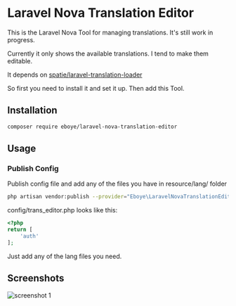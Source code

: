 # Laravel Nova Translation Editor

This is the Laravel Nova Tool for managing translations. It's still work in progress.

Currently it only shows the available translations. I tend to make them editable.

It depends on [spatie/laravel-translation-loader](https://github.com/spatie/laravel-translation-loader)

So first you need to install it and set it up. Then add this Tool.

## Installation

```bash
composer require eboye/laravel-nova-translation-editor
```

## Usage
### Publish Config
Publish config file and add any of the files you have in resource/lang/ folder
```bash
php artisan vendor:publish --provider="Eboye\LaravelNovaTranslationEditor\ToolServiceProvider"
```
config/trans_editor.php looks like this:

```php
<?php
return [
    'auth'
];
```

Just add any of the lang files you need.

## Screenshots

![screenshot 1](https://raw.githubusercontent.com/eboye/laravel-nova-translation-editor/master/docs/screenshot_1.png)
